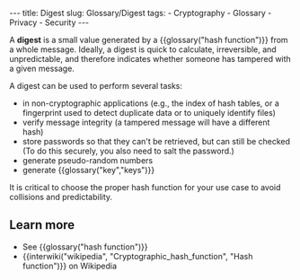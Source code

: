 --- title: Digest slug: Glossary/Digest tags: - Cryptography - Glossary - Privacy - Security ---

A **digest** is a small value generated by a {{glossary("hash function")}} from a whole message. Ideally, a digest is quick to calculate, irreversible, and unpredictable, and therefore indicates whether someone has tampered with a given message.

A digest can be used to perform several tasks:

- in non-cryptographic applications (e.g., the index of hash tables, or a fingerprint used to detect duplicate data or to uniquely identify files)
- verify message integrity (a tampered message will have a different hash)
- store passwords so that they can't be retrieved, but can still be checked (To do this securely, you also need to salt the password.)
- generate pseudo-random numbers
- generate {{glossary("key","keys")}}

It is critical to choose the proper hash function for your use case to avoid collisions and predictability.

## Learn more

- See {{glossary("hash function")}}
- {{interwiki("wikipedia", "Cryptographic\_hash\_function", "Hash function")}} on Wikipedia
